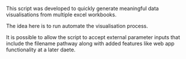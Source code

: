 This script was developed to quickly generate meaningful data visualisations from multiple excel workbooks.

The idea here is to run automate the visualisation process.

It is possible to allow the script to accept external parameter inputs that include the filename pathway along with added features like web app functionality at a later daete.
